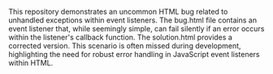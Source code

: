 This repository demonstrates an uncommon HTML bug related to unhandled exceptions within event listeners.  The bug.html file contains an event listener that, while seemingly simple, can fail silently if an error occurs within the listener's callback function. The solution.html provides a corrected version.  This scenario is often missed during development, highlighting the need for robust error handling in JavaScript event listeners within HTML.
